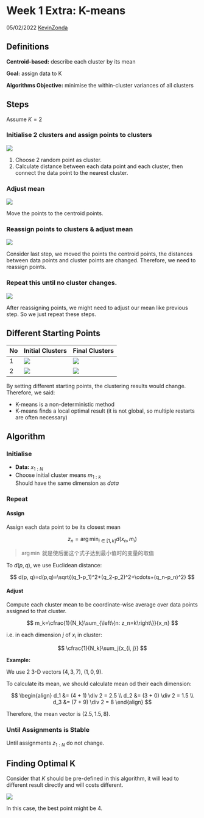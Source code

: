 # Week 1 Extra: K-means

05/02/2022 [KevinZonda](https://github.com/KevinZonda)

## Definitions

**Centroid-based:** describe each cluster by its mean

**Goal:** assign data to K

**Algorithms Objective:** minimise the within-cluster variances of all clusters

## Steps

Assume $K=2$

### Initialise 2 clusters and assign points to clusters

![](img/Wk1/ex-km/km-1.png)

1. Choose 2 random point as cluster.
2. Calculate distance between each data point and each cluster, then connect the data point to the nearest cluster.

### Adjust mean

![](img/Wk1/ex-km/km-2.png)

Move the points to the centroid points.

### Reassign points to clusters & adjust mean

![](img/Wk1/ex-km/km-3.png)

Consider last step, we moved the points the centroid points, the distances between data points and cluster points are changed. Therefore, we need to reassign points.

### Repeat this until no cluster changes.

![](img/Wk1/ex-km/km-4.png)

After reassigning points, we might need to adjust our mean like previous step. So we just repeat these steps.

## Different Starting Points

| No  | Initial Clusters                 | Final Clusters                   |
| --- | -------------------------------- | -------------------------------- |
| 1   | ![](img/Wk1/ex-km/km-1.png)      | ![](img/Wk1/ex-km/km-4.png)      |
| 2   | ![](img/Wk1/ex-km/km-diff-1.png) | ![](img/Wk1/ex-km/km-diff-2.png) |

By setting different starting points, the clustering results would change. Therefore, we said:

- K-means is a non-deterministic method
- K-means finds a local optimal result (it is not global, so multiple restarts are often necessary)

## Algorithm

### Initialise

- **Data:** $x_{1:N}$
- Choose initial cluster means $m_{1:k}$  
  Should have the same dimension as *data*

### Repeat

#### Assign

Assign each data point to be its closest mean

$$
z_n=\arg \min_{i\in \left[1, k\right]} d(x_n, m_i)
$$

> $\arg \min$ 就是使后面这个式子达到最小值时的变量的取值

To $d(p, q)$, we use Euclidean distance:

$$
d(p, q)=d(p,q)=\sqrt{(q_1-p_1)^2+(q_2-p_2)^2+\cdots+(q_n-p_n)^2}
$$

#### Adjust

Compute each cluster mean to be coordinate-wise average over data points assigned to that cluster.

$$
m_k=\cfrac{1}{N_k}\sum_{\left\{n: z_n=k\right\}}{x_n}
$$

i.e. in each dimension $j$ of $x_i$ in cluster:

$$
\cfrac{1}{N_k}\sum_j{x_{i, j}}
$$

**Example:**

We use 2 3-D vectors $(4, 3, 7)$, $(1, 0, 9)$.

To calculate its mean, we should calculate mean od their each dimension:

$$
\begin{align}
  d_1 &= (4 + 1) \div 2 = 2.5 \\
  d_2 &= (3 + 0) \div 2 = 1.5 \\
  d_3 &= (7 + 9) \div 2 = 8
\end{align}
$$

Therefore, the mean vector is $(2.5, 1.5, 8)$.

### Until Assignments is Stable

Until assignments $z_{1:N}$ do not change.

## Finding Optimal K

Consider that $K$ should be pre-defined in this algorithm, it will lead to different result directly and will costs different.

![](img/Wk1/ex-km/km-opt.png)

In this case, the best point might be 4.

